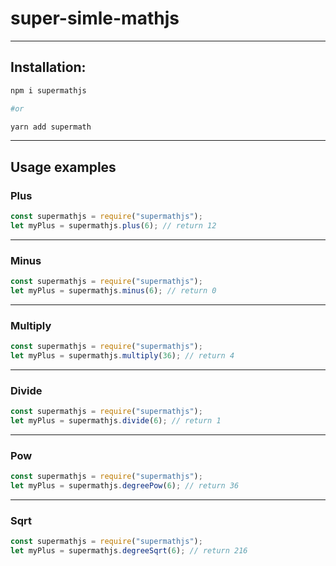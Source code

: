 # super-simle-mathjs

---

## Installation:

```bash
npm i supermathjs

#or

yarn add supermath
```

---

## Usage examples

### Plus

```javascript
const supermathjs = require("supermathjs");
let myPlus = supermathjs.plus(6); // return 12
```

---

### Minus

```javascript
const supermathjs = require("supermathjs");
let myPlus = supermathjs.minus(6); // return 0
```

---

### Multiply

```javascript
const supermathjs = require("supermathjs");
let myPlus = supermathjs.multiply(36); // return 4
```

---

### Divide

```javascript
const supermathjs = require("supermathjs");
let myPlus = supermathjs.divide(6); // return 1
```

---

### Pow

```javascript
const supermathjs = require("supermathjs");
let myPlus = supermathjs.degreePow(6); // return 36
```

---

### Sqrt

```javascript
const supermathjs = require("supermathjs");
let myPlus = supermathjs.degreeSqrt(6); // return 216
```
